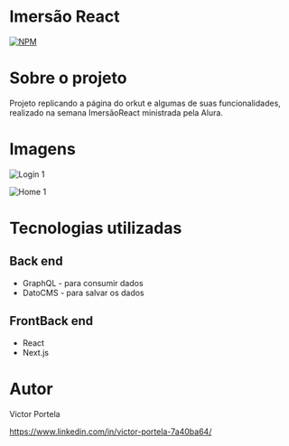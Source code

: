 # Imersão React 

[![NPM](https://img.shields.io/npm/l/react)](https://github.com/PortelaVictor/cursomc/blob/main/LICENSE)

# Sobre o projeto

Projeto replicando a página do orkut e algumas de suas funcionalidades, realizado na semana ImersãoReact ministrada pela Alura. 

# Imagens
![Login 1](https://github.com/PortelaVictor/alurakut/assets/login.png)

![Home 1](https://github.com/PortelaVictor/alurakut/assets/home.png)

# Tecnologias utilizadas
## Back end
- GraphQL - para consumir dados
- DatoCMS - para salvar os dados

## FrontBack end
- React 
- Next.js

# Autor

Victor Portela

https://www.linkedin.com/in/victor-portela-7a40ba64/
